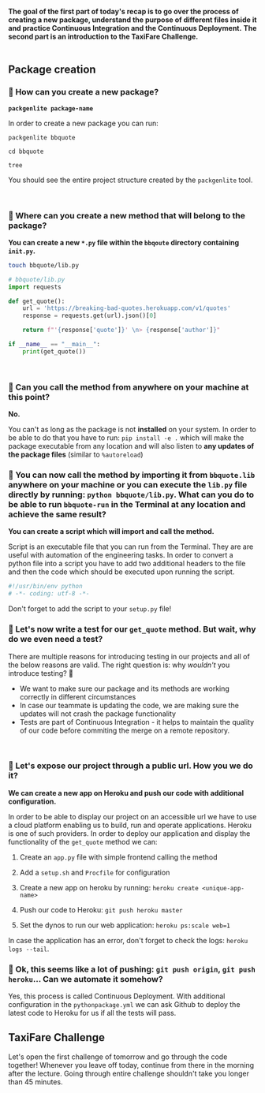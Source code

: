 **The goal of the first part of today's recap is to go over the process of creating a new package, understand the purpose of different files inside it and practice Continuous Integration and the Continuous Deployment.**
**The second part is an introduction to the TaxiFare Challenge.**
<br><br>


## Package creation

### 🤔 How can you create a new package?

**`packgenlite package-name`**

In order to create a new package you can run:

`packgenlite bbquote`

`cd bbquote`

`tree`

You should see the entire project structure created by the `packgenlite` tool.

<br>

### 🤔 Where can you create a new method that will belong to the package?


**You can create a new `*.py` file within the `bbqoute` directory containing `init.py`.**


```bash
touch bbquote/lib.py
```

```python
# bbquote/lib.py
import requests

def get_quote():
	url = 'https://breaking-bad-quotes.herokuapp.com/v1/quotes'
	response = requests.get(url).json()[0]

	return f"'{response['quote']}' \n> {response['author']}"

if __name__ == "__main__":
	print(get_quote())
```
<br>

### 🤔 Can you call the method from anywhere on your machine at this point?

**No.**

You can't as long as the package is not **installed** on your system.
In order to be able to do that you have to run:
`pip install -e .`
which will make the package executable from any location and will also listen to **any updates of the package files** (similar to `%autoreload`)
<br>

### 🤔 You can now call the method by importing it from `bbquote.lib` anywhere on your machine or you can execute the `lib.py` file directly by running: `python bbquote/lib.py`. What can you do to be able to run `bbquote-run` in the Terminal at any location and achieve the same result?

**You can create a script which will import and call the method.**


Script is an executable file that you can run from the Terminal. They are are useful with automation of the engineering tasks.
In order to convert a python file into a script you have to add two additional headers to the file and then the code which should be executed upon running the script.

```python
#!/usr/bin/env python
# -*- coding: utf-8 -*-
```

Don't forget to add the script to your `setup.py` file!
<br>

### 🤔 Let's now write a test for our `get_quote` method. But wait, why do we even need a test?

There are multiple reasons for introducing testing in our projects and all of the below reasons are valid. The right question is: why _wouldn't_ you introduce testing? 🤔

- We want to make sure our package and its methods are working correctly in different circumstances
- In case our teammate is updating the code, we are making sure the updates will not crash the package functionality
- Tests are part of Continuous Integration - it helps to maintain the quality of our code before commiting the merge on a remote repository.
<br>

### 🤔 Let's expose our project through a public url. How you we do it?

**We can create a new app on Heroku and push our code with additional configuration.**

In order to be able to display our project on an accessible url we have to use a cloud platform enabling us to build, run and operate applications. Heroku is one of such providers. In order to deploy our application and display the functionality of the `get_quote` method we can:

1. Create an `app.py` file with simple frontend calling the method

2. Add a `setup.sh` and `Procfile` for configuration

3. Create a new app on heroku by running: `heroku create <unique-app-name>`

4. Push our code to Heroku: `git push heroku master`

5. Set the dynos to run our web application: `heroku ps:scale web=1`


In case the application has an error, don't forget to check the logs: `heroku logs --tail`.
<br>

### 🤔 Ok, this seems like a lot of pushing: `git push origin`, `git push heroku`... Can we automate it somehow?

Yes, this process is called Continuous Deployment. With additional configuration in the `pythonpackage.yml` we can ask Github to deploy the latest code to Heroku for us if all the tests will pass.

## TaxiFare Challenge

Let's open the first challenge of tomorrow and go through the code together! Whenever you leave off today, continue from there in the morning after the lecture. Going through entire challenge shouldn't take you longer than 45 minutes.